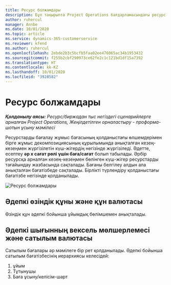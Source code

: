 ```yaml
---
title: Ресурс болжамдары
description: Бұл тақырыпта Project Operations бағдарламасындағы ресурс бағалауларының есептелу жолы туралы ақпарат берілген.
author: ruhercul
manager: Annbe
ms.date: 10/01/2020
ms.topic: article
ms.service: dynamics-365-customerservice
ms.reviewer: kfend
ms.author: ruhercul
ms.openlocfilehash: 2ebde2b3c5bcfb5faa02ee476065ac34b1953432
ms.sourcegitcommit: f255b2cbf290973ce62fe2c1c121bd1df15a7392
ms.translationtype: HT
ms.contentlocale: kk-KZ
ms.lasthandoff: 10/01/2020
ms.locfileid: "3928582"
---
```

# <a name="resource-estimates"></a>Ресурс болжамдары

_**Қолданылу аясы:** Ресурс/биржадан тыс негіздегі сценарийлерге арналған Project Operations, Жеңілдетілген орналастыру - проформа-шотын ұсыну мәмілесі_

Ресурстарды бағалау жұмыс бағасының қолданыстағы өлшемдерімен бірге жұмыс декомпозициясының құрылымында анықталған кезең-кезеңмен жүргізілетін күш-жігердің негізінде жүргізіледі. Әдетте, есептеу **әр x сағат рөлі үшін баға/сағат** болып табылады. Әрбір ресурсқа арналған кезең-кезеңмен бөлінген күш-жігер ресурстарды тағайындау жазбасында сақталады. Бағаны белгілеу алдын ала анықталған бағатізбеде сақталады. Бірлікті түрлендіру қолданыстағы бағатізбе негізінде қолданылады.

![Ресурс болжамдары](./media/navigation12.png)

## <a name="default-cost-price-and-cost-currency"></a>Әдепкі өзіндік құны және құн валютасы

Өзіндік құн әдепкі бойынша ұйымдық бөлімшемен анықталады.

## <a name="default-bill-rate-and-sales-currency"></a>Әдепкі шығынның вексель мөлшерлемесі және сатылым валютасы

Сатылым бағалары әр мәмілеге бір рет қолданылады. Әдепкі бойынша сатылым бағатізбесінің иерархиясы келесідей:

1. ұйым
2. Тұтынушы
3. Баға ұсыну/келісім-шарт
